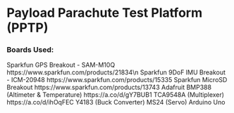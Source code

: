 <h1>Payload Parachute Test Platform (PPTP)</h1>

<h3>Boards Used:</h3>
Sparkfun GPS Breakout - SAM-M10Q                https://www.sparkfun.com/products/21834\n
Sparkfun 9DoF IMU Breakout - ICM-20948          https://www.sparkfun.com/products/15335
Sparkfun MicroSD Breakout                       https://www.sparkfun.com/products/13743
Adafruit BMP388 (Altimeter & Temperature)       https://a.co/d/gY7BUB1
TCA9548A (Multiplexer)                          https://a.co/d/ihOqFEC
Y4183 (Buck Converter)
MS24 (Servo)
Arduino Uno

